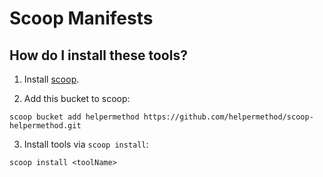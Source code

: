 # Scoop Manifests

## How do I install these tools?

1. Install [scoop](https://github.com/lukesampson/scoop).

2. Add this bucket to scoop:

```
scoop bucket add helpermethod https://github.com/helpermethod/scoop-helpermethod.git
```

3. Install tools via `scoop install`:

```
scoop install <toolName>
```